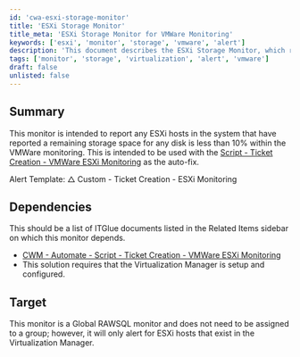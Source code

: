 ```yaml
---
id: 'cwa-esxi-storage-monitor'
title: 'ESXi Storage Monitor'
title_meta: 'ESXi Storage Monitor for VMWare Monitoring'
keywords: ['esxi', 'monitor', 'storage', 'vmware', 'alert']
description: 'This document describes the ESXi Storage Monitor, which reports any ESXi hosts with less than 10% remaining storage space. It is designed to work alongside the Ticket Creation script for VMWare ESXi Monitoring, providing automated alerts and facilitating proactive management of storage issues in virtual environments.'
tags: ['monitor', 'storage', 'virtualization', 'alert', 'vmware']
draft: false
unlisted: false
---
```

## Summary

This monitor is intended to report any ESXi hosts in the system that have reported a remaining storage space for any disk is less than 10% within the VMWare monitoring. This is intended to be used with the [Script - Ticket Creation - VMWare ESXi Monitoring](https://proval.itglue.com/DOC-5078775-10689215) as the auto-fix.

Alert Template: △ Custom - Ticket Creation - ESXi Monitoring

## Dependencies

This should be a list of ITGlue documents listed in the Related Items sidebar on which this monitor depends.

- [CWM - Automate - Script - Ticket Creation - VMWare ESXi Monitoring](https://proval.itglue.com/DOC-5078775-10689215)
- This solution requires that the Virtualization Manager is setup and configured.

## Target

This monitor is a Global RAWSQL monitor and does not need to be assigned to a group; however, it will only alert for ESXi hosts that exist in the Virtualization Manager.



